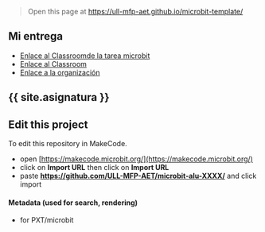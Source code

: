 
> Open this page at <https://ull-mfp-aet.github.io/microbit-template/>

## Mi entrega
* [Enlace al Classroomde la tarea microbit](https://classroom.github.com/classrooms/149103949-ull-mfp-aet-2324-alu0100825145/assignments/microbit-javi)
* [Enlace al Classroom](https://classroom.github.com/classrooms/149103949-ull-mfp-aet-2324-alu0100825145)
* [Enlace a la organización](https://github.com/ull-mfp-aet-2324-alu0100825145)

## {{ site.asignatura }}



## Edit this project

To edit this repository in MakeCode.

* open [https://makecode.microbit.org/](https://makecode.microbit.org/)
* click on **Import URL** then click on **Import URL**
* paste **https://github.com/ULL-MFP-AET/microbit-alu-XXXX/** and click import

#### Metadata (used for search, rendering)

* for PXT/microbit


<script src="https://makecode.com/gh-pages-embed.js">
</script>
<script>makeCodeRender("{{ site.makecode.home_url }}", "{{ site.github.owner_name }}/{{ site.github.repository_name }}");
</script>
